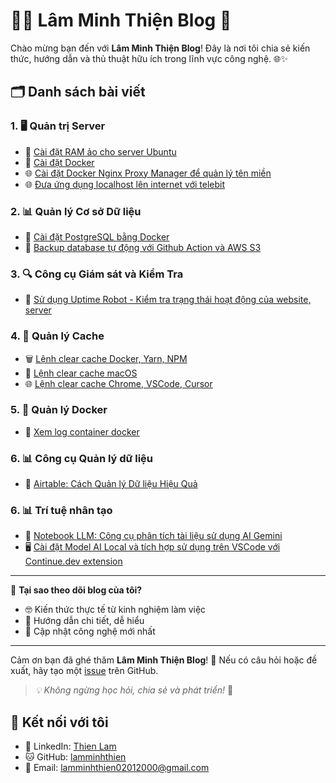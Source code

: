 # 👨‍💻 Lâm Minh Thiện Blog 🚀

Chào mừng bạn đến với **Lâm Minh Thiện Blog**! Đây là nơi tôi chia sẻ kiến thức, hướng dẫn và thủ thuật hữu ích trong lĩnh vực công nghệ. 🌐✨

## 🗂️ Danh sách bài viết

### 1. 🖥️ **Quản trị Server**
- 🔧 [Cài đặt RAM ảo cho server Ubuntu](./cai-dat-ram-ao-cho-server-ubuntu.md)
- 🐳 [Cài đặt Docker](./cai-dat-docker.md)
- 🌐 [Cài đặt Docker Nginx Proxy Manager để quản lý tên miền](./cai-dat-docker-nginx-proxy-manager.md)
- 🌐 [Đưa ứng dụng localhost lên internet với telebit](./telebit.md)

### 2. 📊 **Quản lý Cơ sở Dữ liệu**
- 🐘 [Cài đặt PostgreSQL bằng Docker](./cai-dat-database-postgresql-qua-docker.md)
- 💾 [Backup database tự động với Github Action và AWS S3](./tu-dong-backup-database-voi-github-action-va-amazon-s3.md)

### 3. 🔍 **Công cụ Giám sát và Kiểm Tra**
- 📡 [Sử dụng Uptime Robot - Kiểm tra trạng thái hoạt động của website, server](./uptime-robot.md)

### 4. 🧹 **Quản lý Cache**
- 🗑️ [Lệnh clear cache Docker, Yarn, NPM](./lenh-clear-cache-docker-yarn-npm.md)
- 🍎 [Lệnh clear cache macOS](./lenh-clear-cache-macos.md)
- 🌐 [Lệnh clear cache Chrome, VSCode, Cursor](./lenh-clear-cache-chrome-vscode-cursor.md)

### 5. 🐳 **Quản lý Docker**
- 📝 [Xem log container docker](./log-container-docker.md)

### 6. 📊 **Công cụ Quản lý dữ liệu**
- 📑 [Airtable: Cách Quản lý Dữ liệu Hiệu Quả](./airtable-blog.md)

### 6. 📊 **Trí tuệ nhân tạo**
- 📑 [Notebook LLM: Công cụ phân tích tài liệu sử dụng AI Gemini](./notebook-llm.md)
- 🖥️ [Cài đặt Model AI Local và tích hợp sử dụng trên VSCode với Continue.dev extension](./ollama-continue.dev-vscode.md)

---

🌈 **Tại sao theo dõi blog của tôi?**
- 🤓 Kiến thức thực tế từ kinh nghiệm làm việc
- 🔬 Hướng dẫn chi tiết, dễ hiểu
- 🚀 Cập nhật công nghệ mới nhất

---

Cảm ơn bạn đã ghé thăm **Lâm Minh Thiện Blog**! 🙏 Nếu có câu hỏi hoặc đề xuất, hãy tạo một [issue](https://github.com/username/repository/issues) trên GitHub.

> *💡 Không ngừng học hỏi, chia sẻ và phát triển!* 🌱

## 🤝 Kết nối với tôi

- 💼 LinkedIn: [Thien Lam](https://linkedin.com/in/lamminhthien)
- 🐱 GitHub: [lamminhthien](https://github.com/lamminhthien)
- 📨 Email: [lamminhthien02012000@gmail.com](mailto:lamminhthien02012000@gmail.com)


